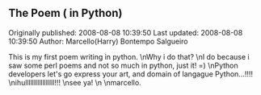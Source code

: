 ## The Poem ( in Python)

Originally published: 2008-08-08 10:39:50
Last updated: 2008-08-08 10:39:50
Author: Marcello(Harry) Bontempo Salgueiro

This is my first poem writing in python.\nWhy i do that? \nI do because i saw some perl poems and not so much in python, just it! =)\nPython developers let's go express your art, and domain of langague Python...!!!!\nihulllllllllllllllll!!!\nsee ya!\n\nmarcello.